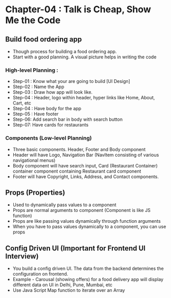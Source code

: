 # Chapter-04 : Talk is Cheap, Show Me the Code 

## Build food ordering app 

- Though process for building a food ordering app. 
- Start with a good planning. A visual picture helps in writing the code

### High-level Planning : 
- Step-01 : Know what your are going to build [UI Design]
- Step-02 : Name the App
- Step-03 : Draw how app will look like. 
- Step-04 : Header, logo within header, hyper links like Home, About, Cart, etc
- Step-04 : Have body for the app
- Step-05 : Have footer
- Step-06: Add search bar in body with search button
- Step-07: Have cards for restaurants 

### Components (Low-level Planning)
- Three basic components. Header, Footer and Body component
- Header will have Logo, Navigation Bar (NavItem consisting of various navigational menus)
- Body component will have search input, Card (Restaurant Container) container component containing Restaurant card component
- Footer will have Copyright, Links, Address, and Contact components. 

## Props (Properties)
- Used to dynamically pass values to a component
- Props are normal arguments to component (Component is like JS function)
- Props are like passing values dynamically through function arguments
- When you have to pass values dynamically to a component, you can use props

## Config Driven UI (Important for Frontend UI Interview)

- You build a config driven UI. The data from the backend determines the configuration on frontend.
- Example - Carousal (showing offers) for a food delivery app will display different data on UI in Delhi, Pune, Mumbai, etc
- Use Java Script Map function to iterate over an Array